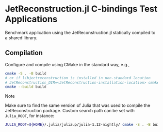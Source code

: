 # JetReconstruction.jl C-bindings Test Applications

Benchmark application using the JetReconstruction.jl statically compiled to a shared library.

## Compilation

Configure and compile using CMake in the standard way, e.g.,

```sh
cmake -S . -B build
# or if libjectreconstruction is installed in non-standard location
# JetReconstruction_DIR=<JetReconstruction-installation-location> cmake -S . -B build
cmake --build build
```

> [!NOTE]
> Make sure to find the same version of Julia that was used to compile the JetReconstruction package.
> Custom search path can be set with `Julia_ROOT`, for instance:
>
> ```sh
> JULIA_ROOT=${HOME}/.julia/juliaup/julia-1.12-nightly/ cmake -S . -B build
> ```
